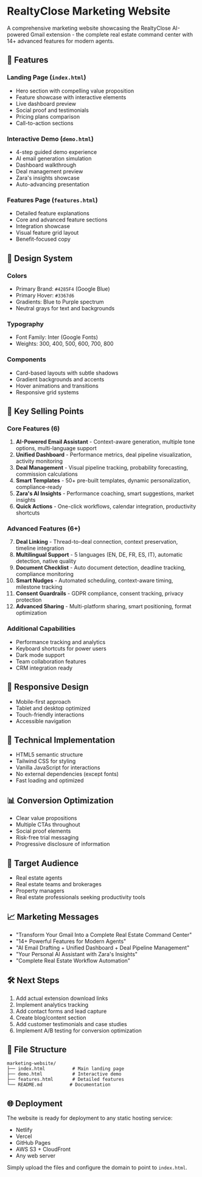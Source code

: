 # RealtyClose Marketing Website
<!-- Deploy trigger: Apple-style "pop" design with section tints and holographic stats -->

A comprehensive marketing website showcasing the RealtyClose AI-powered Gmail extension - the complete real estate command center with 14+ advanced features for modern agents.

## 🌟 Features

### Landing Page (`index.html`)
- Hero section with compelling value proposition
- Feature showcase with interactive elements
- Live dashboard preview
- Social proof and testimonials
- Pricing plans comparison
- Call-to-action sections

### Interactive Demo (`demo.html`)
- 4-step guided demo experience
- AI email generation simulation
- Dashboard walkthrough
- Deal management preview
- Zara's insights showcase
- Auto-advancing presentation

### Features Page (`features.html`)
- Detailed feature explanations
- Core and advanced feature sections
- Integration showcase
- Visual feature grid layout
- Benefit-focused copy

## 🎨 Design System

### Colors
- Primary Brand: `#4285F4` (Google Blue)
- Primary Hover: `#3367d6`
- Gradients: Blue to Purple spectrum
- Neutral grays for text and backgrounds

### Typography
- Font Family: Inter (Google Fonts)
- Weights: 300, 400, 500, 600, 700, 800

### Components
- Card-based layouts with subtle shadows
- Gradient backgrounds and accents
- Hover animations and transitions
- Responsive grid systems

## 🚀 Key Selling Points

### Core Features (6)
1. **AI-Powered Email Assistant** - Context-aware generation, multiple tone options, multi-language support
2. **Unified Dashboard** - Performance metrics, deal pipeline visualization, activity monitoring  
3. **Deal Management** - Visual pipeline tracking, probability forecasting, commission calculations
4. **Smart Templates** - 50+ pre-built templates, dynamic personalization, compliance-ready
5. **Zara's AI Insights** - Performance coaching, smart suggestions, market insights
6. **Quick Actions** - One-click workflows, calendar integration, productivity shortcuts

### Advanced Features (6+)
7. **Deal Linking** - Thread-to-deal connection, context preservation, timeline integration
8. **Multilingual Support** - 5 languages (EN, DE, FR, ES, IT), automatic detection, native quality
9. **Document Checklist** - Auto document detection, deadline tracking, compliance monitoring
10. **Smart Nudges** - Automated scheduling, context-aware timing, milestone tracking
11. **Consent Guardrails** - GDPR compliance, consent tracking, privacy protection
12. **Advanced Sharing** - Multi-platform sharing, smart positioning, format optimization

### Additional Capabilities
- Performance tracking and analytics
- Keyboard shortcuts for power users
- Dark mode support
- Team collaboration features
- CRM integration ready

## 📱 Responsive Design

- Mobile-first approach
- Tablet and desktop optimized
- Touch-friendly interactions
- Accessible navigation

## 🔧 Technical Implementation

- HTML5 semantic structure
- Tailwind CSS for styling
- Vanilla JavaScript for interactions
- No external dependencies (except fonts)
- Fast loading and optimized

## 📊 Conversion Optimization

- Clear value propositions
- Multiple CTAs throughout
- Social proof elements
- Risk-free trial messaging
- Progressive disclosure of information

## 🎯 Target Audience

- Real estate agents
- Real estate teams and brokerages
- Property managers
- Real estate professionals seeking productivity tools

## 📈 Marketing Messages

- "Transform Your Gmail Into a Complete Real Estate Command Center"
- "14+ Powerful Features for Modern Agents"
- "AI Email Drafting + Unified Dashboard + Deal Pipeline Management"
- "Your Personal AI Assistant with Zara's Insights"
- "Complete Real Estate Workflow Automation"

## 🛠 Next Steps

1. Add actual extension download links
2. Implement analytics tracking
3. Add contact forms and lead capture
4. Create blog/content section
5. Add customer testimonials and case studies
6. Implement A/B testing for conversion optimization

## 📂 File Structure

```
marketing-website/
├── index.html          # Main landing page
├── demo.html           # Interactive demo
├── features.html       # Detailed features
└── README.md          # Documentation
```

## 🌐 Deployment

The website is ready for deployment to any static hosting service:
- Netlify
- Vercel  
- GitHub Pages
- AWS S3 + CloudFront
- Any web server

Simply upload the files and configure the domain to point to `index.html`.